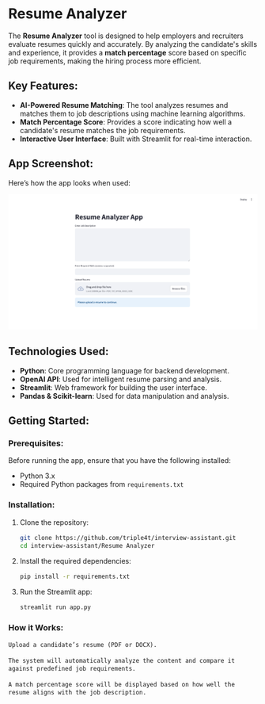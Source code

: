 # Resume Analyzer

The **Resume Analyzer** tool is designed to help employers and recruiters evaluate resumes quickly and accurately. By analyzing the candidate's skills and experience, it provides a **match percentage** score based on specific job requirements, making the hiring process more efficient.

## **Key Features**:
- **AI-Powered Resume Matching**: The tool analyzes resumes and matches them to job descriptions using machine learning algorithms.
- **Match Percentage Score**: Provides a score indicating how well a candidate's resume matches the job requirements.
- **Interactive User Interface**: Built with Streamlit for real-time interaction.




## App Screenshot:
Here’s how the app looks when used:

![Resume Analyzer Screenshot](assets/resume-analyzer.png)

  
## **Technologies Used**:
- **Python**: Core programming language for backend development.
- **OpenAI API**: Used for intelligent resume parsing and analysis.
- **Streamlit**: Web framework for building the user interface.
- **Pandas & Scikit-learn**: Used for data manipulation and analysis.

## **Getting Started**:

### Prerequisites:
Before running the app, ensure that you have the following installed:
- Python 3.x
- Required Python packages from `requirements.txt`

### Installation:

1. Clone the repository:
   ```bash
   git clone https://github.com/triple4t/interview-assistant.git
   cd interview-assistant/Resume Analyzer

2. Install the required dependencies:
    ```bash
   pip install -r requirements.txt

3. Run the Streamlit app:
    ```bash
   streamlit run app.py


### How it Works:

    Upload a candidate’s resume (PDF or DOCX).

    The system will automatically analyze the content and compare it against predefined job requirements.
    
    A match percentage score will be displayed based on how well the resume aligns with the job description.

